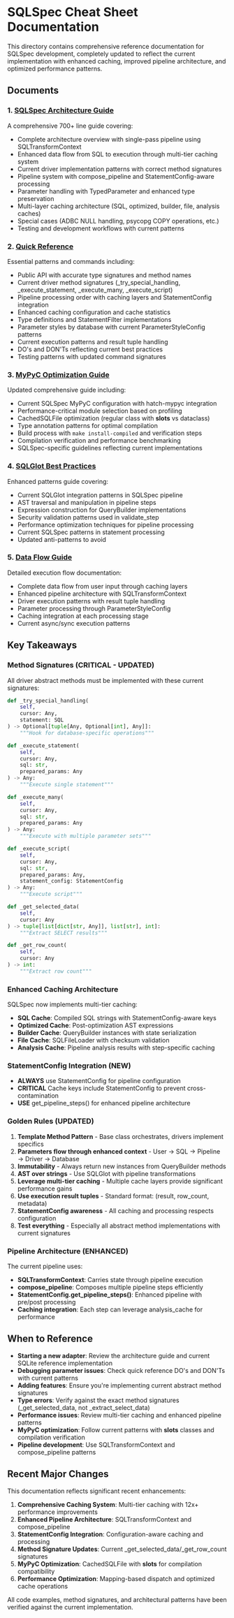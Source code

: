 # SQLSpec Cheat Sheet Documentation

This directory contains comprehensive reference documentation for SQLSpec development, completely updated to reflect the current implementation with enhanced caching, improved pipeline architecture, and optimized performance patterns.

## Documents

### 1. [SQLSpec Architecture Guide](sqlspec-architecture-guide.md)

A comprehensive 700+ line guide covering:

- Complete architecture overview with single-pass pipeline using SQLTransformContext
- Enhanced data flow from SQL to execution through multi-tier caching system  
- Current driver implementation patterns with correct method signatures
- Pipeline system with compose_pipeline and StatementConfig-aware processing
- Parameter handling with TypedParameter and enhanced type preservation
- Multi-layer caching architecture (SQL, optimized, builder, file, analysis caches)
- Special cases (ADBC NULL handling, psycopg COPY operations, etc.)
- Testing and development workflows with current patterns

### 2. [Quick Reference](quick-reference.md)

Essential patterns and commands including:

- Public API with accurate type signatures and method names
- Current driver method signatures (_try_special_handling, _execute_statement, _execute_many, _execute_script)
- Pipeline processing order with caching layers and StatementConfig integration
- Enhanced caching configuration and cache statistics
- Type definitions and StatementFilter implementations
- Parameter styles by database with current ParameterStyleConfig patterns
- Current execution patterns and result tuple handling
- DO's and DON'Ts reflecting current best practices
- Testing patterns with updated command signatures

### 3. [MyPyC Optimization Guide](mypyc-optimization-guide.md)

Updated comprehensive guide including:

- Current SQLSpec MyPyC configuration with hatch-mypyc integration
- Performance-critical module selection based on profiling
- CachedSQLFile optimization (regular class with __slots__ vs dataclass)
- Type annotation patterns for optimal compilation
- Build process with `make install-compiled` and verification steps
- Compilation verification and performance benchmarking
- SQLSpec-specific guidelines reflecting current implementations

### 4. [SQLGlot Best Practices](sqlglot-best-practices-cheat-sheet.md)

Enhanced patterns guide covering:

- Current SQLGlot integration patterns in SQLSpec pipeline
- AST traversal and manipulation in pipeline steps  
- Expression construction for QueryBuilder implementations
- Security validation patterns used in validate_step
- Performance optimization techniques for pipeline processing
- Current SQLSpec patterns in statement processing
- Updated anti-patterns to avoid

### 5. [Data Flow Guide](sqlspec-data-flow-guide.md)

Detailed execution flow documentation:

- Complete data flow from user input through caching layers
- Enhanced pipeline architecture with SQLTransformContext
- Driver execution patterns with result tuple handling
- Parameter processing through ParameterStyleConfig
- Caching integration at each processing stage
- Current async/sync execution patterns

## Key Takeaways

### Method Signatures (CRITICAL - UPDATED)

All driver abstract methods must be implemented with these current signatures:

```python
def _try_special_handling(
    self,
    cursor: Any,
    statement: SQL
) -> Optional[tuple[Any, Optional[int], Any]]:
    """Hook for database-specific operations"""

def _execute_statement(
    self,
    cursor: Any,
    sql: str,
    prepared_params: Any
) -> Any:
    """Execute single statement"""

def _execute_many(
    self,
    cursor: Any,
    sql: str,
    prepared_params: Any
) -> Any:
    """Execute with multiple parameter sets"""

def _execute_script(
    self,
    cursor: Any,
    sql: str,
    prepared_params: Any,
    statement_config: StatementConfig
) -> Any:
    """Execute script"""

def _get_selected_data(
    self,
    cursor: Any
) -> tuple[list[dict[str, Any]], list[str], int]:
    """Extract SELECT results"""

def _get_row_count(
    self,
    cursor: Any
) -> int:
    """Extract row count"""
```

### Enhanced Caching Architecture

SQLSpec now implements multi-tier caching:

- **SQL Cache**: Compiled SQL strings with StatementConfig-aware keys
- **Optimized Cache**: Post-optimization AST expressions 
- **Builder Cache**: QueryBuilder instances with state serialization
- **File Cache**: SQLFileLoader with checksum validation
- **Analysis Cache**: Pipeline analysis results with step-specific caching

### StatementConfig Integration (NEW)

- **ALWAYS** use StatementConfig for pipeline configuration
- **CRITICAL** Cache keys include StatementConfig to prevent cross-contamination
- **USE** get_pipeline_steps() for enhanced pipeline architecture

### Golden Rules (UPDATED)

1. **Template Method Pattern** - Base class orchestrates, drivers implement specifics
2. **Parameters flow through enhanced context** - User → SQL → Pipeline → Driver → Database  
3. **Immutability** - Always return new instances from QueryBuilder methods
4. **AST over strings** - Use SQLGlot with pipeline transformations
5. **Leverage multi-tier caching** - Multiple cache layers provide significant performance gains
6. **Use execution result tuples** - Standard format: (result, row_count, metadata)
7. **StatementConfig awareness** - All caching and processing respects configuration
8. **Test everything** - Especially all abstract method implementations with current signatures

### Pipeline Architecture (ENHANCED)

The current pipeline uses:

- **SQLTransformContext**: Carries state through pipeline execution
- **compose_pipeline**: Composes multiple pipeline steps efficiently
- **StatementConfig.get_pipeline_steps()**: Enhanced pipeline with pre/post processing
- **Caching integration**: Each step can leverage analysis_cache for performance

## When to Reference

- **Starting a new adapter**: Review the architecture guide and current SQLite reference implementation
- **Debugging parameter issues**: Check quick reference DO's and DON'Ts with current patterns
- **Adding features**: Ensure you're implementing current abstract method signatures
- **Type errors**: Verify against the exact method signatures (_get_selected_data, not _extract_select_data)
- **Performance issues**: Review multi-tier caching and enhanced pipeline patterns
- **MyPyC optimization**: Follow current patterns with __slots__ classes and compilation verification
- **Pipeline development**: Use SQLTransformContext and compose_pipeline patterns

## Recent Major Changes

This documentation reflects significant recent enhancements:

1. **Comprehensive Caching System**: Multi-tier caching with 12x+ performance improvements
2. **Enhanced Pipeline Architecture**: SQLTransformContext and compose_pipeline 
3. **StatementConfig Integration**: Configuration-aware caching and processing
4. **Method Signature Updates**: Current _get_selected_data/_get_row_count signatures
5. **MyPyC Optimization**: CachedSQLFile with __slots__ for compilation compatibility
6. **Performance Optimization**: Mapping-based dispatch and optimized cache operations

All code examples, method signatures, and architectural patterns have been verified against the current implementation.